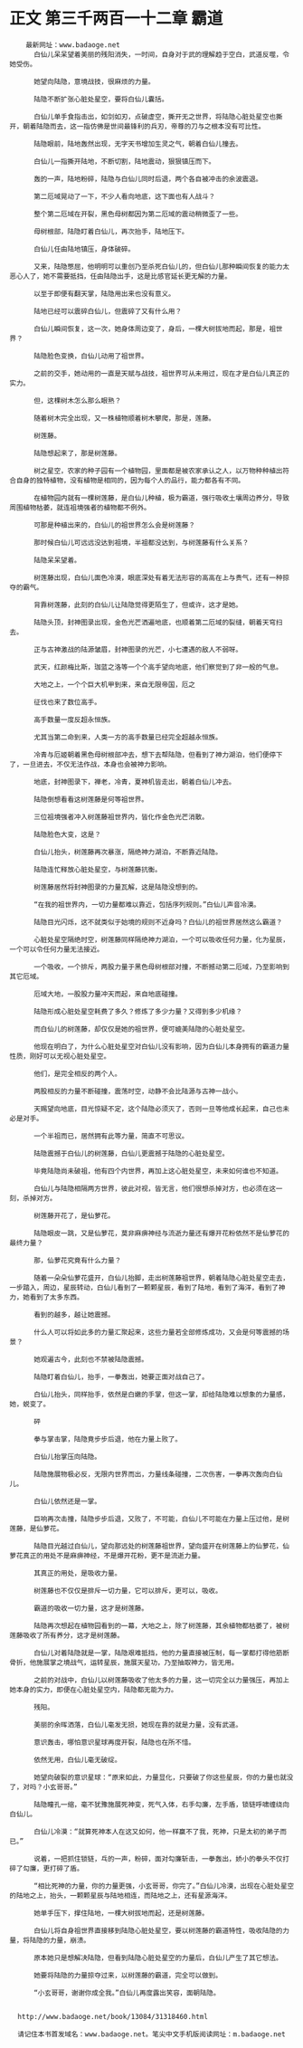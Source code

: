 # 正文 第三千两百一十二章 霸道
        最新网址：www.badaoge.net
          白仙儿呆呆望着美丽的残阳消失，一时间，自身对于武的理解趋于空白，武道反噬，令她受伤。
      
          她望向陆隐，意境战技，很麻烦的力量。
      
          陆隐不断扩张心脏处星空，要将白仙儿囊括。
      
          白仙儿单手食指击出，如剑如刃，点破虚空，撕开无之世界，将陆隐心脏处星空也撕开，朝着陆隐而去，这一指仿佛是世间最锋利的兵刃，帝尊的刀与之根本没有可比性。
      
          陆隐眼前，陆地轰然出现，无字天书增加生灵之气，朝着白仙儿撞去。
      
          白仙儿一指撕开陆地，不断切割，陆地震动，狠狠镇压而下。
      
          轰的一声，陆地粉碎，陆隐与白仙儿同时后退，两个各自被冲击的余波震退。
      
          第二厄域晃动了一下，不少人看向地底，这下面也有人战斗？
      
          整个第二厄域在开裂，黑色母树都因为第二厄域的震动稍微歪了一些。
      
          母树根部，陆隐盯着白仙儿，再次抬手，陆地压下。
      
          白仙儿任由陆地镇压，身体破碎。
      
          又来，陆隐憋屈，他明明可以重创乃至杀死白仙儿的，但白仙儿那种瞬间恢复的能力太恶心人了，她不需要抵挡，任由陆隐出手，这是比感官延长更无解的力量。
      
          以至于即便有翻天掌，陆隐用出来也没有意义。
      
          陆地已经可以震碎白仙儿，但震碎了又有什么用？
      
          白仙儿瞬间恢复，这一次，她身体周边变了，身后，一棵大树拔地而起，那是，祖世界？
      
          陆隐脸色变换，白仙儿动用了祖世界。
      
          之前的交手，她动用的一直是天赋与战技，祖世界可从未用过，现在才是白仙儿真正的实力。
      
          但，这棵树木怎么那么眼熟？
      
          随着树木完全出现，又一株植物顺着树木攀爬，那是，莲藤。
      
          树莲藤。
      
          陆隐想起来了，那是树莲藤。
      
          树之星空，农家的种子园有一个植物园，里面都是被农家承认之人，以万物种种植出符合自身的独特植物，没有植物是相同的，因为每个人的品行，能力都各有不同。
      
          在植物园内就有一棵树莲藤，是白仙儿种植，极为霸道，强行吸收土壤周边养分，导致周围植物枯萎，就连祖境强者的植物都不例外。
      
          可那是种植出来的，白仙儿的祖世界怎么会是树莲藤？
      
          那时候白仙儿可远远没达到祖境，半祖都没达到，与树莲藤有什么关系？
      
          陆隐呆呆望着。
      
          树莲藤出现，白仙儿面色冷漠，眼底深处有着无法形容的高高在上与贵气，还有一种掠夺的霸气。
      
          背靠树莲藤，此刻的白仙儿让陆隐觉得更陌生了，但或许，这才是她。
      
          陆隐头顶，封神图录出现，金色光芒洒遍地底，也顺着第二厄域的裂缝，朝着天穹扫去。
      
          正与古神激战的陆源皱眉，封神图录的光芒，小七遭遇的敌人不弱呀。
      
          武天，红颜梅比斯，珈蓝之洛等一个个高手望向地底，他们察觉到了非一般的气息。
      
          大地之上，一个个巨大机甲到来，来自无限帝国，厄之
      
          征伐也来了数位高手。
      
          高手数量一度反超永恒族。
      
          尤其当第二命到来，人类一方的高手数量已经完全超越永恒族。
      
          冷青与厄姬朝着黑色母树根部冲去，想下去帮陆隐，但看到了神力湖泊，他们便停下了，一旦进去，不仅无法作战，本身也会被神力影响。
      
          地底，封神图录下，禅老，冷青，夏神机皆走出，朝着白仙儿冲去。
      
          陆隐倒想看看这树莲藤是何等祖世界。
      
          三位祖境强者冲入树莲藤祖世界内，皆化作金色光芒消散。
      
          陆隐脸色大变，这是？
      
          白仙儿抬头，树莲藤再次暴涨，隔绝神力湖泊，不断靠近陆隐。
      
          陆隐连忙释放心脏处星空，与树莲藤抗衡。
      
          树莲藤居然将封神图录的力量瓦解，这是陆隐没想到的。
      
          “在我的祖世界内，一切力量都难以靠近，包括序列规则。”白仙儿声音冷漠。
      
          陆隐目光闪烁，这不就类似于始境的规则不近身吗？白仙儿的祖世界居然这么霸道？
      
          心脏处星空隔绝时空，树莲藤同样隔绝神力湖泊，一个可以吸收任何力量，化为星辰，一个可以令任何力量无法接近。
      
          一个吸收，一个排斥，两股力量于黑色母树根部对撞，不断撼动第二厄域，乃至影响到其它厄域。
      
          厄域大地，一股股力量冲天而起，来自地底碰撞。
      
          陆隐形成心脏处星空耗费了多久？修炼了多少力量？又得到多少机缘？
      
          而白仙儿的树莲藤，却仅仅是她的祖世界，便可媲美陆隐的心脏处星空。
      
          他现在明白了，为什么心脏处星空对白仙儿没有影响，因为白仙儿本身拥有的霸道力量性质，刚好可以无视心脏处星空。
      
          他们，是完全相反的两个人。
      
          两股相反的力量不断碰撞，震荡时空，动静不会比陆源与古神一战小。
      
          天赐望向地底，目光惊疑不定，这个陆隐必须灭了，否则一旦等他成长起来，自己也未必是对手。
      
          一个半祖而已，居然拥有此等力量，简直不可思议。
      
          陆隐震撼于白仙儿的树莲藤，白仙儿更震撼于陆隐的心脏处星空。
      
          毕竟陆隐尚未破祖，他有四个内世界，再加上这心脏处星空，未来如何谁也不知道。
      
          白仙儿与陆隐相隔两方世界，彼此对视，皆无言，他们很想杀掉对方，也必须在这一刻，杀掉对方。
      
          树莲藤开花了，是仙萝花。
      
          陆隐眼皮一跳，又是仙萝花，莫非麻痹神经与流逝力量还有爆开花粉依然不是仙萝花的最终力量？
      
          那，仙萝花究竟有什么力量？
      
          随着一朵朵仙萝花盛开，白仙儿抬脚，走出树莲藤祖世界，朝着陆隐心脏处星空走去，一步踏入，周边，星辰转动，白仙儿看到了一颗颗星辰，看到了陆地，看到了海洋，看到了神力，她看到了太多东西。
      
          看到的越多，越让她震撼。
      
          什么人可以将如此多的力量汇聚起来，这些力量若全部修炼成功，又会是何等震撼的场景？
      
          她观遍古今，此刻也不禁被陆隐震撼。
      
          陆隐盯着白仙儿，抬手，一拳轰出，她要正面对战自己了。
      
          白仙儿抬头，同样抬手，依然是白嫩的手掌，但这一掌，却给陆隐难以想象的力量感，她，蜕变了。
      
          砰
      
          拳与掌击掌，陆隐竟步步后退，他在力量上败了。
      
          白仙儿抬掌压向陆隐。
      
          陆隐施展物极必反，无限内世界而出，力量线条碰撞，二次伤害，一拳再次轰向白仙儿。
      
          白仙儿依然还是一掌。
      
          巨响再次击撞，陆隐步步后退，又败了，不可能，白仙儿不可能在力量上压过他，是树莲藤，是仙萝花。
      
          陆隐目光越过白仙儿，望向那远处的树莲藤祖世界，望向盛开在树莲藤上的仙萝花，仙萝花真正的用处不是麻痹神经，不是爆开花粉，更不是流逝力量。
      
          其真正的用处，是吸收力量。
      
          树莲藤也不仅仅是排斥一切力量，它可以排斥，更可以，吸收。
      
          霸道的吸收一切力量，这才是树莲藤。
      
          陆隐再次想起在植物园看到的一幕，大地之上，除了树莲藤，其余植物都枯萎了，被树莲藤吸收了所有养分，这才是树莲藤。
      
          白仙儿对着陆隐就是一掌，陆隐艰难抵挡，他的力量直接被压制，每一掌都打得他筋断骨折，他施展掌之境战气，运转星辰，施展天星功，乃至抽取神力，皆无用。
      
          之前的对战中，白仙儿以树莲藤吸收了他太多的力量，这一切完全以力量强压，再加上她本身的实力，即便在心脏处星空内，陆隐都无能为力。
      
          残阳。
      
          美丽的余晖洒落，白仙儿毫发无损，她现在靠的就是力量，没有武道。
      
          意识轰击，哪怕意识星球再度开裂，陆隐也在所不惜。
      
          依然无用，白仙儿毫无破绽。
      
          她望向破裂的意识星球：“原来如此，力量显化，只要破了你这些星辰，你的力量也就没了，对吗？小玄哥哥。”
      
          陆隐瞳孔一缩，毫不犹豫施展死神变，死气入体，右手勾廉，左手盾，锁链呼啸缠绕向白仙儿。
      
          白仙儿冷漠：“就算死神本人在这又如何，他一样赢不了我，死神，只是太初的弟子而已。”
      
          说着，一把抓住锁链，乓的一声，粉碎，面对勾廉斩击，一拳轰出，娇小的拳头不仅打碎了勾廉，更打碎了盾。
      
          “相比死神的力量，你的力量更强，小玄哥哥，你完了。”白仙儿冷漠，出现在心脏处星空的陆地之上，抬头，一颗颗星辰与陆地相连，而陆地之上，还有星源海洋。
      
          她单手压下，撑住陆地，一棵大树拔地而起，还是树莲藤。
      
          白仙儿将自身祖世界直接移到陆隐心脏处星空，要以树莲藤的霸道特性，吸收陆隐的力量，将陆隐的力量，崩溃。
      
          原本她只是想解决陆隐，但看到陆隐心脏处星空的力量后，白仙儿产生了其它想法。
      
          她要将陆隐的力量掠夺过来，以树莲藤的霸道，完全可以做到。
      
          “小玄哥哥，谢谢你成全我。”白仙儿再度露出笑容，面朝陆隐。
      
      
      http://www.badaoge.net/book/13084/31318460.html
      
      请记住本书首发域名：www.badaoge.net。笔尖中文手机版阅读网址：m.badaoge.net